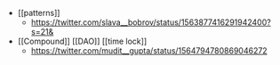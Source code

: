- [[patterns]]
    - https://twitter.com/slava__bobrov/status/1563877416291942400?s=21&
- [[Compound]] [[DAO]] [[time lock]]
    - https://twitter.com/mudit__gupta/status/1564794780869046272
